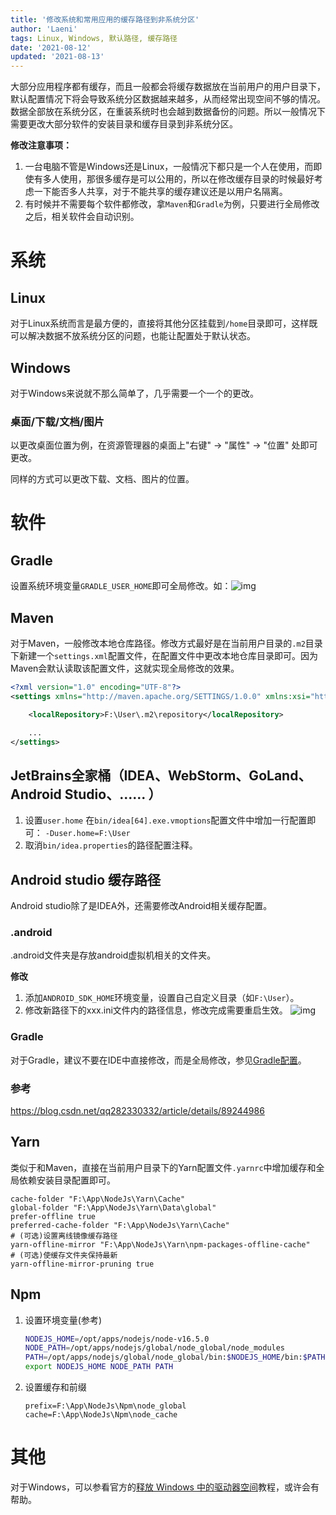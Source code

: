 ```yaml
---
title: '修改系统和常用应用的缓存路径到非系统分区'
author: 'Laeni'
tags: Linux, Windows, 默认路径, 缓存路径
date: '2021-08-12'
updated: '2021-08-13'
---
```


大部分应用程序都有缓存，而且一般都会将缓存数据放在当前用户的用户目录下，默认配置情况下将会导致系统分区数据越来越多，从而经常出现空间不够的情况。数据全部放在系统分区，在重装系统时也会越到数据备份的问题。所以一般情况下需要更改大部分软件的安装目录和缓存目录到非系统分区。

**修改注意事项：**

1. 一台电脑不管是Windows还是Linux，一般情况下都只是一个人在使用，而即使有多人使用，那很多缓存是可以公用的，所以在修改缓存目录的时候最好考虑一下能否多人共享，对于不能共享的缓存建议还是以用户名隔离。
2. 有时候并不需要每个软件都修改，拿`Maven`和`Gradle`为例，只要进行全局修改之后，相关软件会自动识别。

# 系统

## Linux

对于Linux系统而言是最方便的，直接将其他分区挂载到`/home`目录即可，这样既可以解决数据不放系统分区的问题，也能让配置处于默认状态。

## Windows

对于Windows来说就不那么简单了，几乎需要一个一个的更改。

### 桌面/下载/文档/图片

以更改桌面位置为例，在资源管理器的桌面上"右键" -> "属性"  -> "位置" 处即可更改。

同样的方式可以更改下载、文档、图片的位置。

# 软件

## Gradle

设置系统环境变量`GRADLE_USER_HOME`即可全局修改。如：![img](https://pictures-1252266447.cos.ap-chengdu.myqcloud.com/blog/note/sys/modify-default-path/1.png)

## Maven

对于Maven，一般修改本地仓库路径。修改方式最好是在当前用户目录的`.m2`目录下新建一个`settings.xml`配置文件，在配置文件中更改本地仓库目录即可。因为Maven会默认读取该配置文件，这就实现全局修改的效果。

```xml
<?xml version="1.0" encoding="UTF-8"?>
<settings xmlns="http://maven.apache.org/SETTINGS/1.0.0" xmlns:xsi="http://www.w3.org/2001/XMLSchema-instance" xsi:schemaLocation="http://maven.apache.org/SETTINGS/1.0.0 http://maven.apache.org/xsd/settings-1.0.0.xsd">

    <localRepository>F:\User\.m2\repository</localRepository>

    ...
</settings>
```

## JetBrains全家桶（IDEA、WebStorm、GoLand、Android Studio、...... ）

1. 设置`user.home`
   在`bin/idea[64].exe.vmoptions`配置文件中增加一行配置即可：
   `-Duser.home=F:\User`
2. 取消`bin/idea.properties`的路径配置注释。

## Android studio 缓存路径

Android studio除了是IDEA外，还需要修改Android相关缓存配置。

### .android

.android文件夹是存放android虚拟机相关的文件夹。

**修改**

1. 添加`ANDROID_SDK_HOME`环境变量，设置自己自定义目录（如`F:\User`）。
2. 修改新路径下的xxx.ini文件内的路径信息，修改完成需要重启生效。
    ![img](https://pictures-1252266447.cos.ap-chengdu.myqcloud.com/blog/note/sys/modify-default-path/2.jpg)

### Gradle

对于Gradle，建议不要在IDE中直接修改，而是全局修改，参见[Gradle配置](#Gradle)。

### 参考

<https://blog.csdn.net/qq282330332/article/details/89244986>

## Yarn

类似于和Maven，直接在当前用户目录下的Yarn配置文件`.yarnrc`中增加缓存和全局依赖安装目录配置即可。

```
cache-folder "F:\App\NodeJs\Yarn\Cache"
global-folder "F:\App\NodeJs\Yarn\Data\global"
prefer-offline true
preferred-cache-folder "F:\App\NodeJs\Yarn\Cache"
# (可选)设置离线镜像缓存路径
yarn-offline-mirror "F:\App\NodeJs\Yarn\npm-packages-offline-cache"
# (可选)使缓存文件夹保持最新
yarn-offline-mirror-pruning true
```

## Npm

1. 设置环境变量(参考)

   ```bash
   NODEJS_HOME=/opt/apps/nodejs/node-v16.5.0
   NODE_PATH=/opt/apps/nodejs/global/node_global/node_modules
   PATH=/opt/apps/nodejs/global/node_global/bin:$NODEJS_HOME/bin:$PATH
   export NODEJS_HOME NODE_PATH PATH
   ```

2. 设置缓存和前缀

   ```
   prefix=F:\App\NodeJs\Npm\node_global
   cache=F:\App\NodeJs\Npm\node_cache
   ```


# 其他

对于Windows，可以参看官方的[释放 Windows 中的驱动器空间](https://support.microsoft.com/zh-cn/windows/%E9%87%8A%E6%94%BE-windows-%E4%B8%AD%E7%9A%84%E9%A9%B1%E5%8A%A8%E5%99%A8%E7%A9%BA%E9%97%B4-85529ccb-c365-490d-b548-831022bc9b32)教程，或许会有帮助。

